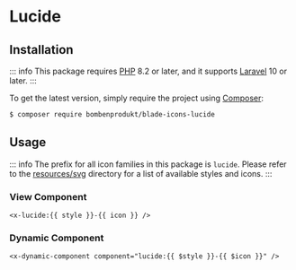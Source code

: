 # Lucide

## Installation

::: info
This package requires [PHP](https://www.php.net/) 8.2 or later, and it supports [Laravel](https://laravel.com/) 10 or later.
:::

To get the latest version, simply require the project using [Composer](https://getcomposer.org/):

```bash
$ composer require bombenprodukt/blade-icons-lucide
```

## Usage

::: info
The prefix for all icon families in this package is `lucide`. Please refer to the [resources/svg](https://github.com/faustbrian/blade-icons-lucide/tree/main/resources/svg) directory for a list of available styles and icons.
:::

### View Component

```blade
<x-lucide:{{ style }}-{{ icon }} />
```

### Dynamic Component

```blade
<x-dynamic-component component="lucide:{{ $style }}-{{ $icon }}" />
```
